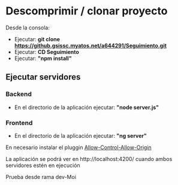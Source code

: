 # Descomprimir / clonar proyecto

Desde la consola:
 - Ejecutar: **git clone https://github.gsissc.myatos.net/a644291/Seguimiento.git**
 - Ejecutar: **CD Seguimiento** 
 - Ejecutar: **"npm install"**

## Ejecutar servidores

### Backend
 * En el directorio de la aplicación ejecutar: **"node server.js"**

### Frontend
 * En el directorio de la aplicación ejecutar: **"ng server"**


En necesario instalar el pluggin [Allow-Control-Allow-Origin](https://chrome.google.com/webstore/detail/allow-control-allow-origi/nlfbmbojpeacfghkpbjhddihlkkiljbi/related)

La aplicación se podrá ver en http://localhost:4200/ cuando ambos servidores estén en ejecución


Prueba desde rama dev-Moi

